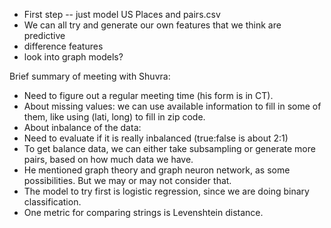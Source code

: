* First step -- just model US Places and pairs.csv
* We can all try and generate our own features that we think are predictive
 * difference features
* look into graph models?

Brief summary of meeting with Shuvra:
* Need to figure out a regular meeting time (his form is in CT).
* About missing values: we can use available information to fill in some of them, like using (lati, long) to fill in zip code.
* About inbalance of the data:
 * Need to evaluate if it is really inbalanced (true:false is about 2:1)
 * To get balance data, we can either take subsampling or generate more pairs, based on how much data we have.
* He mentioned graph theory and graph neuron network, as some possibilities. But we may or may not consider that.
* The model to try first is logistic regression, since we are doing binary classification.
* One metric for comparing strings is Levenshtein distance.